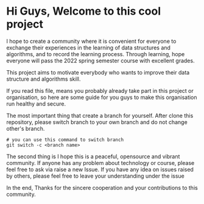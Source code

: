 # Hi Guys, Welcome to this cool project

I hope to create a community where it is convenient for everyone to exchange their experiences in the learning of data structures and algorithms, and to record the learning process. Through learning, hope everyone will pass the 2022 spring semester course with excellent grades.

This project aims to motivate everybody who wants to improve their data structure and algorithms skill.

If you read this file, means you probably already take part in this project or organisation, so here are some guide for you guys to make this organisation run healthy and secure.

The most important thing that create a branch for yourself. After clone this repository, please switch branch to your own branch and do not change other's branch.
```shell
# you can use this command to switch branch
git switch -c <branch name>
```

The second thing is I hope this is a peaceful, opensource and vibrant community. If anyone has any problem about technology or course, please feel free to ask via raise a new Issue. If you have any idea on issues raised by others, please feel free to leave your understanding under the issue

In the end, Thanks for the sincere cooperation and your contributions to this community. 

